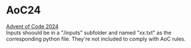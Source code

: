 # AoC24
[Advent of Code 2024](https://adventofcode.com/)\
Inputs shoould be in a "/inputs" subfolder and named "xx.txt" as the corresponding python file. They're not included to comply with AoC rules.
